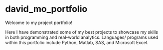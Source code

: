 # david_mo_portfolio

Welcome to my project portfolio! 

Here I have demonstrated some of my best projects to showcase my skills in both programming and real-world analytics.
Languages/ programs used within this portfolio include Python, Matlab, SAS, and Microsoft Excel.

